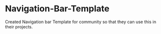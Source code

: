 # Navigation-Bar-Template
Created Navigation bar Template for community so that they can use this in their projects.

